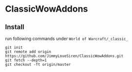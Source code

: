 # ClassicWowAddons

## Install
run following commands under `World of Warcraft/_classic_`
```
git init
git remote add origin https://github.com/JimmyLoveSiren/ClassicWowAddons.git
git fetch --depth=1
git checkout -ft origin/master
```
